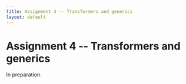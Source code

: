 ```yaml
---
title: Assignment 4 -- Transformers and generics
layout: default
---
```


# Assignment 4 -- Transformers and generics

In preparation.